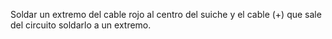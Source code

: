 Soldar un extremo del cable rojo al centro del suiche y el cable (+) que sale del circuito soldarlo a un extremo.

